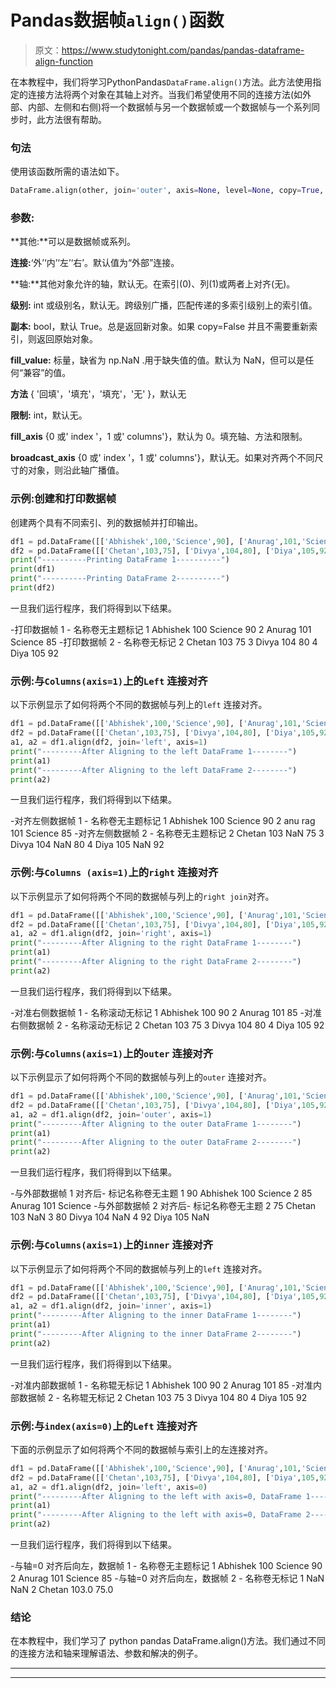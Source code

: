 # Pandas数据帧`align()`函数

> 原文：<https://www.studytonight.com/pandas/pandas-dataframe-align-function>

在本教程中，我们将学习PythonPandas`DataFrame.align()`方法。此方法使用指定的连接方法将两个对象在其轴上对齐。当我们希望使用不同的连接方法(如外部、内部、左侧和右侧)将一个数据帧与另一个数据帧或一个数据帧与一个系列同步时，此方法很有帮助。

### 句法

使用该函数所需的语法如下。

```py
DataFrame.align(other, join='outer', axis=None, level=None, copy=True, fill_value=None, method=None, limit=None, fill_axis=0, broadcast_axis=None)
```

### 参数:

**其他:**可以是数据帧或系列。

**连接:**‘外’‘内’‘左’‘右’。默认值为“外部”连接。

**轴:**其他对象允许的轴，默认无。在索引(0)、列(1)或两者上对齐(无)。

**级别:** int 或级别名，默认无。跨级别广播，匹配传递的多索引级别上的索引值。

**副本:** bool，默认 True。总是返回新对象。如果 copy=False 并且不需要重新索引，则返回原始对象。

**fill_value:** 标量，缺省为 np.NaN .用于缺失值的值。默认为 NaN，但可以是任何“兼容”的值。

**方法** { '回填'，'填充'，'填充'，'无' }，默认无

**限制:** int，默认无。

**fill_axis** {0 或' index '，1 或' columns'}，默认为 0。填充轴、方法和限制。

**broadcast_axis** {0 或' index '，1 或' columns'}，默认无。如果对齐两个不同尺寸的对象，则沿此轴广播值。

### 示例:创建和打印数据帧

创建两个具有不同索引、列的数据帧并打印输出。

```py
df1 = pd.DataFrame([['Abhishek',100,'Science',90], ['Anurag',101,'Science',85]], columns=['Name', 'Roll No', 'Subject', 'Marks'], index=[1,2])
df2 = pd.DataFrame([['Chetan',103,75], ['Divya',104,80], ['Diya',105,92]], columns=['Name', 'Roll No', 'Marks'], index=[2,3,4])
print("----------Printing DataFrame 1----------")
print(df1)
print("----------Printing DataFrame 2----------")
print(df2)
```

一旦我们运行程序，我们将得到以下结果。

-打印数据帧 1 -
名称卷无主题标记
1 Abhishek 100 Science 90
2 Anurag 101 Science 85
-打印数据帧 2 -
名称卷无标记
2 Chetan 103 75
3 Divya 104 80
4 Diya 105 92

### 示例:与`Columns(axis=1)`上的`Left` 连接对齐

以下示例显示了如何将两个不同的数据帧与列上的`left` 连接对齐。

```py
df1 = pd.DataFrame([['Abhishek',100,'Science',90], ['Anurag',101,'Science',85]], columns=['Name', 'Roll No', 'Subject', 'Marks'], index=[1,2])
df2 = pd.DataFrame([['Chetan',103,75], ['Divya',104,80], ['Diya',105,92]], columns=['Name', 'Roll No', 'Marks'], index=[2,3,4])
a1, a2 = df1.align(df2, join='left', axis=1)
print("---------After Aligning to the left DataFrame 1--------")
print(a1)
print("---------After Aligning to the left DataFrame 2--------")
print(a2)
```

一旦我们运行程序，我们将得到以下结果。

-对齐左侧数据帧 1 -
名称卷无主题标记
1 Abhishek 100 Science 90
2 anu rag 101 Science 85
-对齐左侧数据帧 2 -
名称卷无主题标记
2 Chetan 103 NaN 75
3 Divya 104 NaN 80
4 Diya 105 NaN 92

### 示例:与`Columns (axis=1)`上的`right` 连接对齐

以下示例显示了如何将两个不同的数据帧与列上的`right join`对齐。

```py
df1 = pd.DataFrame([['Abhishek',100,'Science',90], ['Anurag',101,'Science',85]], columns=['Name', 'Roll No', 'Subject', 'Marks'], index=[1,2])
df2 = pd.DataFrame([['Chetan',103,75], ['Divya',104,80], ['Diya',105,92]], columns=['Name', 'Roll No', 'Marks'], index=[2,3,4])
a1, a2 = df1.align(df2, join='right', axis=1)
print("---------After Aligning to the right DataFrame 1--------")
print(a1)
print("---------After Aligning to the right DataFrame 2--------")
print(a2)
```

一旦我们运行程序，我们将得到以下结果。

-对准右侧数据帧 1 -
名称滚动无标记
1 Abhishek 100 90
2 Anurag 101 85
-对准右侧数据帧 2 -
名称滚动无标记
2 Chetan 103 75
3 Divya 104 80
4 Diya 105 92

### 示例:与`Columns(axis=1)`上的`outer` 连接对齐

以下示例显示了如何将两个不同的数据帧与列上的`outer` 连接对齐。

```py
df1 = pd.DataFrame([['Abhishek',100,'Science',90], ['Anurag',101,'Science',85]], columns=['Name', 'Roll No', 'Subject', 'Marks'], index=[1,2])
df2 = pd.DataFrame([['Chetan',103,75], ['Divya',104,80], ['Diya',105,92]], columns=['Name', 'Roll No', 'Marks'], index=[2,3,4])
a1, a2 = df1.align(df2, join='outer', axis=1)
print("---------After Aligning to the outer DataFrame 1--------")
print(a1)
print("---------After Aligning to the outer DataFrame 2--------")
print(a2)
```

一旦我们运行程序，我们将得到以下结果。

-与外部数据帧 1 对齐后-
标记名称卷无主题
1 90 Abhishek 100 Science
2 85 Anurag 101 Science
-与外部数据帧 2 对齐后-
标记名称卷无主题
2 75 Chetan 103 NaN
3 80 Divya 104 NaN
4 92 Diya 105 NaN

### 示例:与`Columns(axis=1)`上的`inner` 连接对齐

以下示例显示了如何将两个不同的数据帧与列上的`left` 连接对齐。

```py
df1 = pd.DataFrame([['Abhishek',100,'Science',90], ['Anurag',101,'Science',85]], columns=['Name', 'Roll No', 'Subject', 'Marks'], index=[1,2])
df2 = pd.DataFrame([['Chetan',103,75], ['Divya',104,80], ['Diya',105,92]], columns=['Name', 'Roll No', 'Marks'], index=[2,3,4])
a1, a2 = df1.align(df2, join='inner', axis=1)
print("---------After Aligning to the inner DataFrame 1--------")
print(a1)
print("---------After Aligning to the inner DataFrame 2--------")
print(a2)
```

一旦我们运行程序，我们将得到以下结果。

-对准内部数据帧 1 -
名称辊无标记
1 Abhishek 100 90
2 Anurag 101 85
-对准内部数据帧 2 -
名称辊无标记
2 Chetan 103 75
3 Divya 104 80
4 Diya 105 92

### 示例:与`index(axis=0)`上的`Left` 连接对齐

下面的示例显示了如何将两个不同的数据帧与索引上的左连接对齐。

```py
df1 = pd.DataFrame([['Abhishek',100,'Science',90], ['Anurag',101,'Science',85]], columns=['Name', 'Roll No', 'Subject', 'Marks'], index=[1,2])
df2 = pd.DataFrame([['Chetan',103,75], ['Divya',104,80], ['Diya',105,92]], columns=['Name', 'Roll No', 'Marks'], index=[2,3,4])
a1, a2 = df1.align(df2, join='left', axis=0)
print("---------After Aligning to the left with axis=0, DataFrame 1--------")
print(a1)
print("---------After Aligning to the left with axis=0, DataFrame 2--------")
print(a2)
```

一旦我们运行程序，我们将得到以下结果。

-与轴=0 对齐后向左，数据帧 1 -
名称卷无主题标记
1 Abhishek 100 Science 90
2 Anurag 101 Science 85
-与轴=0 对齐后向左，数据帧 2 -
名称卷无标记
1 NaN NaN
2 Chetan 103.0 75.0

### 结论

在本教程中，我们学习了 python pandas DataFrame.align()方法。我们通过不同的连接方法和轴来理解语法、参数和解决的例子。

* * *

* * *